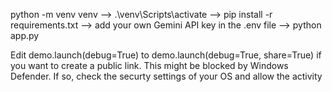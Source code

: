python -m venv venv --> .\venv\Scripts\activate --> pip install -r requirements.txt --> add your own Gemini API key in the .env file --> python app.py 

Edit demo.launch(debug=True) to demo.launch(debug=True, share=True) if you want to create a public link. This might be blocked by Windows Defender. If so, check the securty settings of your OS and allow the activity
